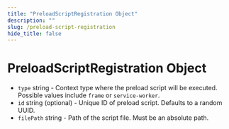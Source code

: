 ```yaml
---
title: "PreloadScriptRegistration Object"
description: ""
slug: /preload-script-registration
hide_title: false
---
```


# PreloadScriptRegistration Object

* `type` string - Context type where the preload script will be executed.
  Possible values include `frame` or `service-worker`.
* `id` string (optional) - Unique ID of preload script. Defaults to a random UUID.
* `filePath` string - Path of the script file. Must be an absolute path.
